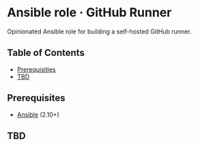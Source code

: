 # Ansible role · GitHub Runner

Opinionated Ansible role for building a self-hosted GitHub runner.

## Table of Contents

- [Prerequisities](#prerequisites)
- [TBD](#tbd)

## Prerequisites

- [Ansible](https://www.ansible.com/) (2.10+)

## TBD
